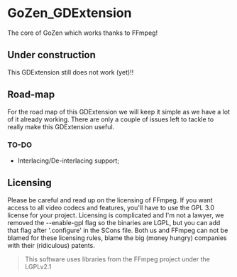# GoZen_GDExtension

The core of GoZen which works thanks to FFmpeg!

## Under construction

This GDExtension still does not work (yet)!!

## Road-map

For the road map of this GDExtension we will keep it simple as we have a lot of it already working. There are only a couple of issues left to tackle to really make this GDExtension useful.

### TO-DO

- Interlacing/De-interlacing support;

## Licensing

Please be careful and read up on the licensing of FFmpeg. If you want access to all video codecs and features, you'll have to use the GPL 3.0 license for your project. Licensing is complicated and I'm not a lawyer, we removed the --enable-gpl flag so the binaries are LGPL, but you can add that flag after '.configure' in the SCons file. Both us and FFmpeg can not be blamed for these licensing rules, blame the big (money hungry) companies with their (ridiculous) patents. 
> This software uses libraries from the FFmpeg project under the LGPLv2.1
